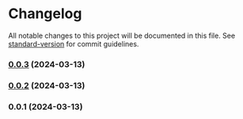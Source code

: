 # Changelog

All notable changes to this project will be documented in this file. See [standard-version](https://github.com/conventional-changelog/standard-version) for commit guidelines.

### [0.0.3](https://github.com/JDoro/component-library-practice/compare/v0.0.2...v0.0.3) (2024-03-13)

### [0.0.2](https://github.com/JDoro/component-library-practice/compare/v0.0.1...v0.0.2) (2024-03-13)

### 0.0.1 (2024-03-13)
